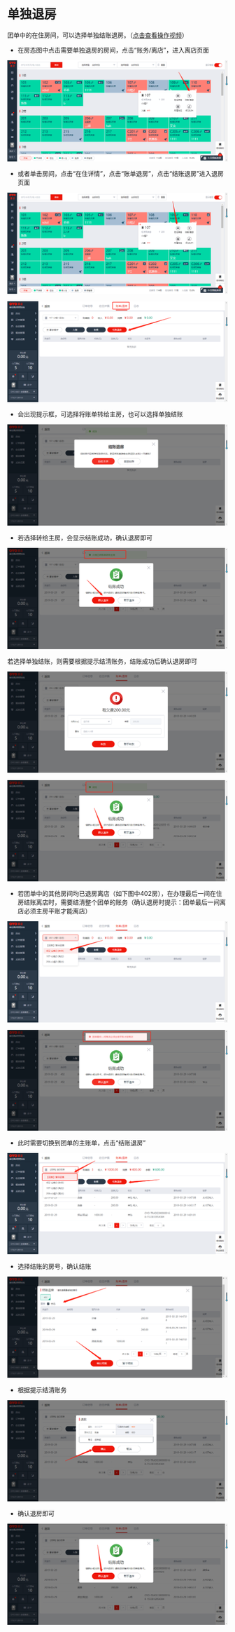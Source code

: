 # 单独退房

团单中的在住房间，可以选择单独结账退房。（[点击查看操作视频](http://crs-pms-vidio.oss-cn-beijing.aliyuncs.com/%E9%80%90%E4%B8%80%E9%80%80%E6%88%BF.mp4)）

* 在房态图中点击需要单独退房的房间，点击“账务/离店”，进入离店页面

![](../../../.gitbook/assets/image%20%28624%29.png)

* 或者单击房间，点击“在住详情”，点击“账单退房”，点击“结账退房”进入退房页面

![](../../../.gitbook/assets/image%20%28362%29.png)

![](../../../.gitbook/assets/image%20%28147%29.png)

* 会出现提示框，可选择将账单转给主房，也可以选择单独结账

![](../../../.gitbook/assets/image%20%2822%29.png)

* 若选择转给主房，会显示结账成功，确认退房即可

![](../../../.gitbook/assets/image%20%28517%29.png)

若选择单独结账，则需要根据提示结清账务，结账成功后确认退房即可

![](../../../.gitbook/assets/image%20%28625%29.png)

![](../../../.gitbook/assets/image%20%28533%29.png)

* 若团单中的其他房间均已退房离店（如下图中402房），在办理最后一间在住房结账离店时，需要结清整个团单的账务（确认退房时提示：团单最后一间离店必须主房平账才能离店）

![](../../../.gitbook/assets/image%20%28361%29.png)

![](../../../.gitbook/assets/image%20%28371%29.png)

* 此时需要切换到团单的主账单，点击“结账退房”

![](../../../.gitbook/assets/image%20%28464%29.png)

* 选择结账的房号，确认结账

![](../../../.gitbook/assets/image%20%28563%29.png)

* 根据提示结清账务

![](../../../.gitbook/assets/image%20%28453%29.png)

* 确认退房即可

![](../../../.gitbook/assets/image%20%28326%29.png)



